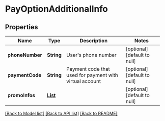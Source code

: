 # PayOptionAdditionalInfo
## Properties

| Name | Type | Description | Notes |
|------------ | ------------- | ------------- | -------------|
| **phoneNumber** | **String** | User's phone number | [optional] [default to null] |
| **paymentCode** | **String** | Payment code that used for payment with virtual account | [optional] [default to null] |
| **promoInfos** | [**List**](PromoInfo.md) |  | [optional] [default to null] |

[[Back to Model list]](../README.md#documentation-for-models) [[Back to API list]](../README.md#documentation-for-api-endpoints) [[Back to README]](../README.md)

